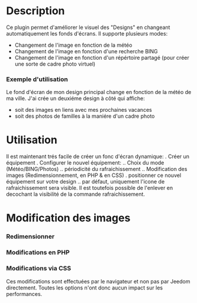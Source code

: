 Description 
===
Ce plugin permet d'améliorer le visuel des "Designs" en changeant automatiquement les fonds d'écrans.
Il supporte plusieurs modes:
- Changement de l'image en fonction de la météo
- Changement de l'image en fonction d'une recherche BING
- Changement de l'image en fonction d'un répértoire partagé (pour créer une sorte de cadre photo virtuel)


### Exemple d'utilisation
Le fond d'écran de mon design principal change en fonction de la météo de ma ville. J'ai crée un deuxiéme design à côté qui affiche:
- soit des images en liens avec mes prochaines vacances 
- soit des photos de familles à la maniére d'un cadre photo




Utilisation
===
Il est maintenant trés facile de créer un fonc d'écran dynamique:
. Créer un équipement 
. Configurer le nouvel équipement:
.. Choix du mode (Météo/BING/Photos)
.. périodicité du rafraichissement
.. Modification des images (Redimensionnement, en PHP & en CSS)
. positionner ce nouvel équipement sur votre design
.. par défaut, uniquement l'icone de rafraichissement sera visible. Il est toutefois possible de l'enlever en decochant la visibilité de la commande rafraichissement.
	
Modification des images
===
### Redimensionner

### Modifications en PHP

### Modifications via CSS
Ces modifications sont effectuées par le navigateur et non pas par Jeedom directement. Toutes les options n'ont donc aucun impact sur les performances.
